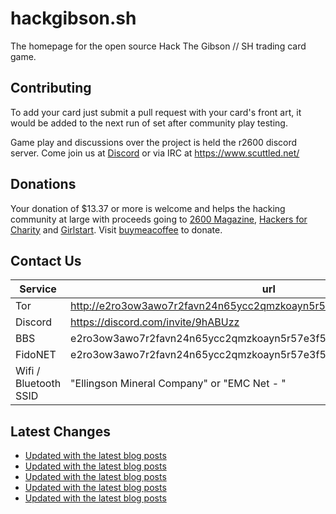# hackgibson.sh
The homepage for the open source Hack The Gibson // SH trading card game.


## Contributing

To add your card just submit a pull request with your card's front art, it would be added to the next run of set after community play testing.

Game play and discussions over the project is held the r2600 discord server. Come join us at [Discord](https://discord.com/invite/9hABUzz) or via IRC at https://www.scuttled.net/


## Donations

Your donation of $13.37 or more is welcome and helps the hacking community at large with proceeds going to [2600 Magazine](https://2600.com/), [Hackers for Charity](https://hackersforcharity.org) and [Girlstart](https://girlstart.org).  Visit [buymeacoffee](https://www.buymeacoffee.com/hackgibson.sh) to donate.


## Contact Us

Service | url
-|-
Tor | http://e2ro3ow3awo7r2favn24n65ycc2qmzkoayn5r57e3f56nvjwdcgg32ad.onion
Discord | https://discord.com/invite/9hABUzz
BBS | e2ro3ow3awo7r2favn24n65ycc2qmzkoayn5r57e3f56nvjwdcgg32ad.onion:23
FidoNET | e2ro3ow3awo7r2favn24n65ycc2qmzkoayn5r57e3f56nvjwdcgg32ad.onion:24554
Wifi / Bluetooth SSID | "Ellingson Mineral Company" or "EMC Net - <fidonet address>"

## Latest Changes
<!-- BLOG-POST-LIST:START -->
- [Updated with the latest blog posts](https://github.com/DFW2600/hackgibson.sh/commit/87ee183858772221ee9e0c9f10d9ee6ca6beafe8)
- [Updated with the latest blog posts](https://github.com/DFW2600/hackgibson.sh/commit/c4d9f371ac5fc7703f66e37edd4f165d31b044b0)
- [Updated with the latest blog posts](https://github.com/DFW2600/hackgibson.sh/commit/f417a4fe5658d4d46f073075f3401cf33c789ad6)
- [Updated with the latest blog posts](https://github.com/DFW2600/hackgibson.sh/commit/d2c6db42591669c7913a1452fd4b967207e5f48a)
- [Updated with the latest blog posts](https://github.com/DFW2600/hackgibson.sh/commit/913f34ebc49e948fea319987b305c8b778a52efa)
<!-- BLOG-POST-LIST:END -->
